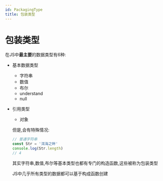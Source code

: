 ```yaml
---
id: PackagingType
title: 包装类型
---
```


# 包装类型

在JS中**最主要**的数据类型有6种:

* 基本数据类型
    * 字符串
    * 数值
    * 布尔
    * understand
    * null

* 引用类型
    * 对象

    但是,会有特殊情况:
    ```js showLineNumbers
    // 普通字符串
    const Str = '洱海之畔'
    console.log(Str.length)
    // 4
    ```

    其实字符串,数值,布尔等基本类型也都有专门的构造函数,这些被称为包装类型

    JS中几乎所有类型的数据都可以基于构成函数创建
